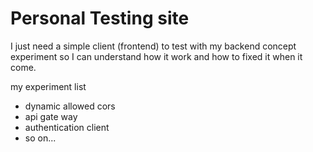 # Personal Testing site

I just need a simple client (frontend) to test with my backend concept experiment so I can understand how it work and how to fixed it when it come.

my experiment list
- dynamic allowed cors
- api gate way
- authentication client
- so on...
